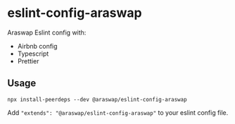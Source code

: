 # eslint-config-araswap

Araswap Eslint config with:

- Airbnb config
- Typescript
- Prettier

## Usage

```
npx install-peerdeps --dev @araswap/eslint-config-araswap
```

Add `"extends": "@araswap/eslint-config-araswap"` to your eslint config file.
